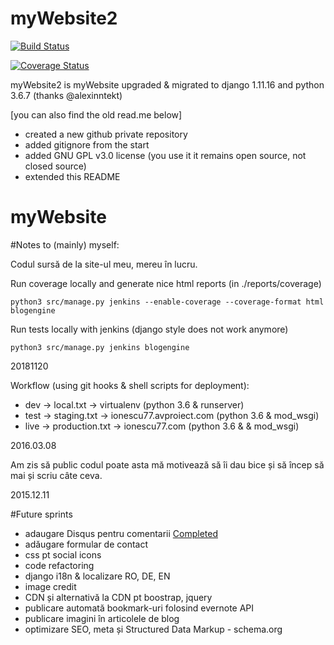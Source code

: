 # myWebsite2


[![Build Status](https://travis-ci.com/ionescu77/myWebsite2.svg)](https://travis-ci.com/ionescu77/myWebsite2)

[![Coverage Status](https://coveralls.io/repos/github/ionescu77/myWebsite2/badge.svg?branch=master)](https://coveralls.io/github/ionescu77/myWebsite2?branch=master)

myWebsite2 is myWebsite upgraded & migrated to django 1.11.16 and python 3.6.7 (thanks @alexinntekt)

[you can also find the old read.me below]

- created a new github private repository
- added gitignore from the start
- added GNU GPL v3.0 license (you use it it remains open source, not closed source)
- extended this README


# myWebsite

#Notes to (mainly) myself:

Codul sursă de la site-ul meu, mereu în lucru.

Run coverage locally and generate nice html reports (in ./reports/coverage)
```
python3 src/manage.py jenkins --enable-coverage --coverage-format html blogengine
```

Run tests locally with jenkins (django style does not work anymore)

```
python3 src/manage.py jenkins blogengine
```
20181120

Workflow (using git hooks & shell scripts for deployment):
- dev -> local.txt -> virtualenv (python 3.6 & runserver)
- test -> staging.txt -> ionescu77.avproiect.com (python 3.6 & mod_wsgi)
- live -> production.txt -> ionescu77.com (python 3.6 & & mod_wsgi)

2016.03.08

Am zis să public codul poate asta mă motivează să îi dau bice și să încep să mai și scriu câte ceva.

2015.12.11


#Future sprints
- adaugare Disqus pentru comentarii [Completed](https://github.com/ionescu77/myWebsite/issues/12)
- adăugare formular de contact
- css pt social icons
- code refactoring
- django i18n & localizare RO, DE, EN
- image credit
- CDN și alternativă la CDN pt boostrap, jquery
- publicare automată bookmark-uri folosind evernote API
- publicare imagini în articolele de blog
- optimizare SEO, meta și Structured Data Markup - schema.org
